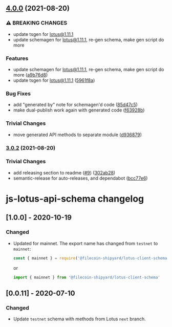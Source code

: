 ## [4.0.0](https://github.com/filecoin-shipyard/js-lotus-client-schema/compare/v3.0.2...v4.0.0) (2021-08-20)


### ⚠ BREAKING CHANGES

* update tsgen for lotus@1.11.1
* update schemagen for lotus@1.11.1, re-gen schema, make gen script do more

### Features

* update schemagen for lotus@1.11.1, re-gen schema, make gen script do more ([a9b76d8](https://github.com/filecoin-shipyard/js-lotus-client-schema/commit/a9b76d86c67713b6fca9997855f9f2e441a68b16))
* update tsgen for lotus@1.11.1 ([5961f8a](https://github.com/filecoin-shipyard/js-lotus-client-schema/commit/5961f8ac176bff1fa7139d4dd9e74de4200bc359))


### Bug Fixes

* add "generated by" note for schemagen'd code ([85d47c5](https://github.com/filecoin-shipyard/js-lotus-client-schema/commit/85d47c5a2c086bc9448fb330d1b88624f53bb533))
* make dual-publish work again with generated code ([f63928b](https://github.com/filecoin-shipyard/js-lotus-client-schema/commit/f63928b1e343855e9a0dc99182df28af7d677d50))


### Trivial Changes

* move generated API methods to separate module ([d936879](https://github.com/filecoin-shipyard/js-lotus-client-schema/commit/d936879bebd146aca96e4366b0fdb86cf16e78b4))

### [3.0.2](https://github.com/filecoin-shipyard/js-lotus-client-schema/compare/v3.0.1...v3.0.2) (2021-08-20)


### Trivial Changes

* add releasing section to readme ([#9](https://github.com/filecoin-shipyard/js-lotus-client-schema/issues/9)) ([302ab28](https://github.com/filecoin-shipyard/js-lotus-client-schema/commit/302ab289de22d7e5f7344d1214095d67b54d0fac))
* semantic-release for auto-releases, and dependabot ([bcc77e6](https://github.com/filecoin-shipyard/js-lotus-client-schema/commit/bcc77e64f4b306879b67b2b5b5b383f38f603370))

# js-lotus-api-schema changelog


## [1.0.0] - 2020-10-19

### Changed
- Updated for mainnet. The export name has changed from `testnet` to `mainnet`:

    ```js
    const { mainnet } = require('@filecoin-shipyard/lotus-client-schema')
    ```
    or 
    ```js
    import { mainnet } from '@filecoin-shipyard/lotus-client-schema'
    ```

## [0.0.11] - 2020-07-10

### Changed
- Update `testnet` schema with methods from Lotus `next` branch.

